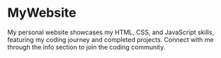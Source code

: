 # MyWebsite
My personal website showcases my HTML, CSS, and JavaScript skills, featuring my coding journey and completed projects. Connect with me through the info section to join the coding community.
